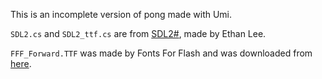 This is an incomplete version of pong made with Umi.

`SDL2.cs` and `SDL2_ttf.cs` are from [SDL2#](https://github.com/flibitijibibo/SDL2-CS), made by Ethan Lee.

`FFF_Forward.TTF` was made by Fonts For Flash and was downloaded from [here](https://www.1001fonts.com/fff-forward-font.html).
